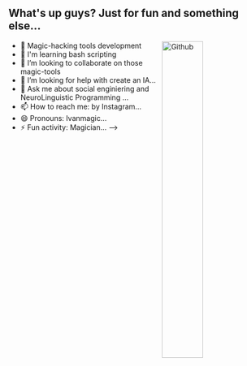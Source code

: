 ## What's up guys? Just for fun and something else...

<img width="40%" align="right" alt="Github" src="https://user-images.githubusercontent.com/74038190/212284119-fbfd994d-8c2a-4a07-a75f-84e513833c1c.gif" />


- 🔭 Magic-hacking tools development
- 🌱 I'm learning bash scripting
- 👯 I’m looking to collaborate on those magic-tools
- 🤔 I’m looking for help with create an IA...
- 💬 Ask me about social enginiering and NeuroLinguistic Programming ...
- 📫 How to reach me: by Instagram...
- 😄 Pronouns: Ivanmagic...
- ⚡ Fun activity: Magician...
-->
